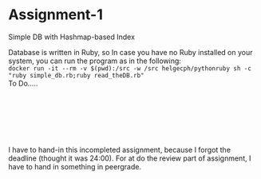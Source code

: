 # Assignment-1
Simple DB with Hashmap-based Index

Database is written in Ruby, so In case you have no Ruby installed on your system, you can run the program as in the following: <br/>
`docker run -it --rm -v $(pwd):/src -w /src helgecph/pythonruby sh -c "ruby simple_db.rb;ruby read_theDB.rb"`
<br/>
To Do.....

<br/>
<br/>
<br/>
<br/>
<br/>
<br/>
I have to hand-in this incompleted assignment, because I forgot the deadline (thought it was 24:00). 
For at do the review part of assignment, I have to hand in something in peergrade.
